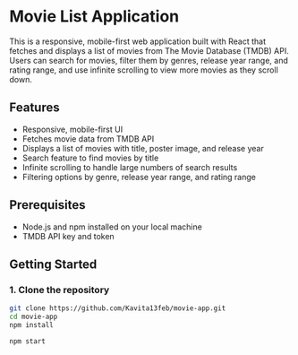 # Movie List Application

This is a responsive, mobile-first web application built with React that fetches and displays a list of movies from The Movie Database (TMDB) API. Users can search for movies, filter them by genres, release year range, and rating range, and use infinite scrolling to view more movies as they scroll down.

## Features

- Responsive, mobile-first UI
- Fetches movie data from TMDB API
- Displays a list of movies with title, poster image, and release year
- Search feature to find movies by title
- Infinite scrolling to handle large numbers of search results
- Filtering options by genre, release year range, and rating range

## Prerequisites

- Node.js and npm installed on your local machine
- TMDB API key and token

## Getting Started

### 1. Clone the repository

```bash
git clone https://github.com/Kavita13feb/movie-app.git
cd movie-app
npm install

npm start
